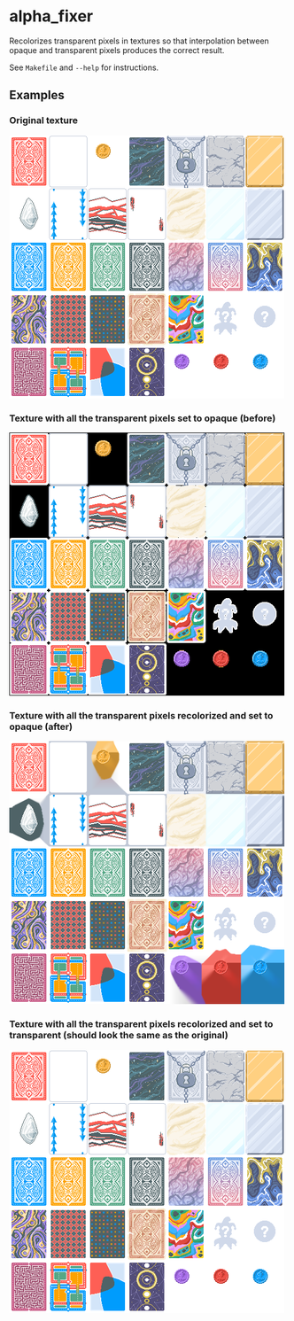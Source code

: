 # alpha_fixer

Recolorizes transparent pixels in textures so that interpolation between opaque and transparent pixels produces the correct result.

See `Makefile` and `--help` for instructions.

## Examples

### Original texture

![Original texture](assets/Enhancers.png)

### Texture with all the transparent pixels set to opaque (before)

![Texture with all the transparent pixels set to opaque (before)](assets/Enhancers_check.png)

### Texture with all the transparent pixels recolorized and set to opaque (after)

![Texture with all the transparent pixels set recolorized and set to opaque (after)](assets/Enhancers_test.png)

### Texture with all the transparent pixels recolorized and set to transparent (should look the same as the original)

![Texture with all the transparent pixels set recolorized and set to transparent (should look the same as the riginal)](assets/Enhancers_final.png)

